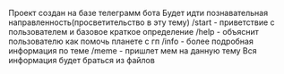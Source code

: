 Проект создан на базе телеграмм бота
Будет идти познавательная направленность(просветительство в эту тему)
/start - приветствие с пользователем и базовое краткое определение
/help - объяснит пользователю как помочь планете с гп
/info - более подробная информация по теме
/meme - пришлет мем на данную тему
Вся информация  будет браться из файлов
